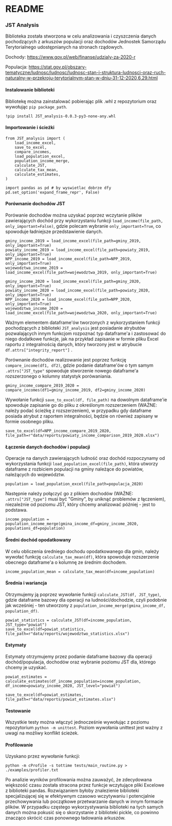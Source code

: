 # README
### JST Analysis
Biblioteka została stworzona w celu analizowania i czyszczenia danych pochodzących z arkuszów populacji oraz dochodów Jednostek Samorządu Terytorialnego udostępnianych na stronach rządowych. 

Dochody:
https://www.gov.pl/web/finanse/udzialy-za-2020-r

Populacja:
https://stat.gov.pl/obszary-tematyczne/ludnosc/ludnosc/ludnosc-stan-i-struktura-ludnosci-oraz-ruch-naturalny-w-przekroju-terytorialnym-stan-w-dniu-31-12-2020,6,29.html

#### Instalowanie biblioteki
Bibliotekę można zainstalować pobierając plik .whl z repozytorium oraz wywołując ```pip package_path```. 
```
!pip install JST_analysis-0.0.3-py3-none-any.whl
```

#### Importowanie i ścieżki
```
from JST_analysis import (
    load_income_excel,
    save_to_excel,
    compare_incomes,
    load_population_excel,
    population_income_merge,
    calculate_JST,
    calculate_tax_mean,
    calculate_estimates,
)

import pandas as pd # by wyswietlac dobrze dfy
pd.set_option('expand_frame_repr', False)
```

#### Porównanie dochodów JST
Porówanie dochodów można uzyskać poprzez wczytanie plików zawierających dochód przy wykorzystaniu funkcji ```load_income(file_path, only_important=False)```, gdzie polecam wybranie ```only_important=True```, co spowoduje ładniejsze przedstawienie danych.

```
gminy_income_2019 = load_income_excel(file_path=gminy_2019, only_important=True)
powiaty_income_2019 = load_income_excel(file_path=powiaty_2019, only_important=True)
NPP_income_2019 = load_income_excel(file_path=NPP_2019, only_important=True)
wojewodztwa_income_2019 = load_income_excel(file_path=wojewodztwa_2019, only_important=True)

gminy_income_2020 = load_income_excel(file_path=gminy_2020, only_important=True)
powiaty_income_2020 = load_income_excel(file_path=powiaty_2020, only_important=True)
NPP_income_2020 = load_income_excel(file_path=NPP_2020, only_important=True)
wojewodztwa_income_2020 = load_income_excel(file_path=wojewodztwa_2020, only_important=True)
```

Ważnym elementem dataframe'ów tworzonych z wykorzystaniem funkcji pochodzących z biblioteki ```JST_analysis``` jest posiadanie atrybutów pozwalających innym funkcjom rozpoznać typ dataframe'a i zastosować do niego dodatkowe funkcje, jak na przykład zapisanie w formie pliku Excel raportu z integralnością danych, który tworzony jest w atrybucie ```df.attrs["integrity_report"]``` .

Porównanie dochodów realizowanie jest poprzez funkcję ```compare_income(df1, df2)```, gdzie podanie dataframe'ów o tym samym ```.attrs["JST_type"``` spowoduje stworzenie nowego dataframe'a rozszerzonego o kolumny statystyk porówaniania.

```
gminy_income_compare_2019_2020 = compare_incomes(df1=gminy_income_2019, df2=gminy_income_2020)
```

Wywołanie funkcji ```save_to_excel(df, file_path)``` na dowolnym dataframe'ie spowoduje zapisanie go do pliku z określonym rozszerzeniem (WAŻNE: należy podać ścieżkę z rozszerzeniem), w przypadku gdy dataframe posiada atrybut z raportem integralności, będzie on również zapisany w formie osobnego pliku.

```
save_to_excel(df=NPP_income_compare_2019_2020, file_path=r"data/reports/powiaty_income_comparison_2019_2020.xlsx")
```

#### Łączenie danych dochodów i populacji
Operacje na danych zawierających ludność oraz dochód rozpoczynamy od wykorzystania funkcji ```load_population_excel(file_path)```, która utworzy dataframe z rozbiciem populacji na gminy należące do powiatów, należących do województw.

```
population = load_population_excel(file_path=populacja_2020)
```

Następnie należy połączyć go z plikiem dochodów (WAŻNE: ```.attrs["JST_type"]``` musi być "Gminy", by uniknąć problemów z łączeniem), niezależnie od poziomu JST, który chcemy analizować później - jest to podstawa.  

```
income_population = population_income_merge(gmina_income_df=gminy_income_2020, populations_df=population)
```

#### Średni dochód opodatkowany
W celu obliczenia średniego dochodu opodatkowanego dla gmin, należy wywołać funkcję ```calculate_tax_mean(df)```, która spowoduje rozszerzenie obecnego dataframe'a o kolumnę ze średnim dochodem.

```
income_population_mean = calculate_tax_mean(df=income_population)
```

#### Średnia i wariancja
Otrzymujemy ją poprzez wywołanie funkcji ```calculate_JST(df, JST_type)```, gdzie dataframe bazowy dla operacji na ludności/dochodzie, czyli podobnie jak wcześniej - ten utworzony z ```population_income_merge(gmina_income_df, population_df)```.

```
powiat_statistics = calculate_JST(df=income_population, JST_type="powiat")
save_to_excel(df=powiat_statistics, file_path=r"data/reports/wojewodztwo_statistics.xlsx")
```

#### Estymaty
Estymaty otrzymujemy przez podanie dataframe bazowy dla operacji dochód/populacja, dochodów oraz wybranie poziomu JST dla, którego chcemy je uzyskać.

```
powiat_estimates = calculate_estimates(df_income_population=income_population, df_income=powiaty_income_2020, JST_level="powiat")

save_to_excel(df=powiat_estimates, file_path=r"data/reports/powiat_estimates.xlsx")
```

#### Testowanie
Wszystkie testy można włączyć jednocześnie wywołując z poziomu repozytorium ```python -m unittest```. Poziom wywołania unittest jest ważny z uwagi na możliwy konflikt ścieżek.

#### Profilowanie
Uzyskano przez wywołanie funkcji:
```
python -m cProfile -s tottime tests/main_routine.py > ./examples/profiler.txt
```

Po analizie wyników profilowania można zauważyć, że zdecydowana większość czasu została stracona przez funkcje wczytujące pliki Excelowe z biblioteki pandas. Rozwiązaniem byłoby znalezienie biblioteki specjalizującej się w efektywnym czasowo wczytywaniu i potencjalnie przechowywania lub początkowe przetwarzanie danych w innym formacie plików. W przypadku częstego wykorzystywania biblioteki na tych samych danych można pokusić się o skorzystanie z biblioteki pickle, co powinno znacząco skrócić czas ponownego ładowania arkuszów. 

